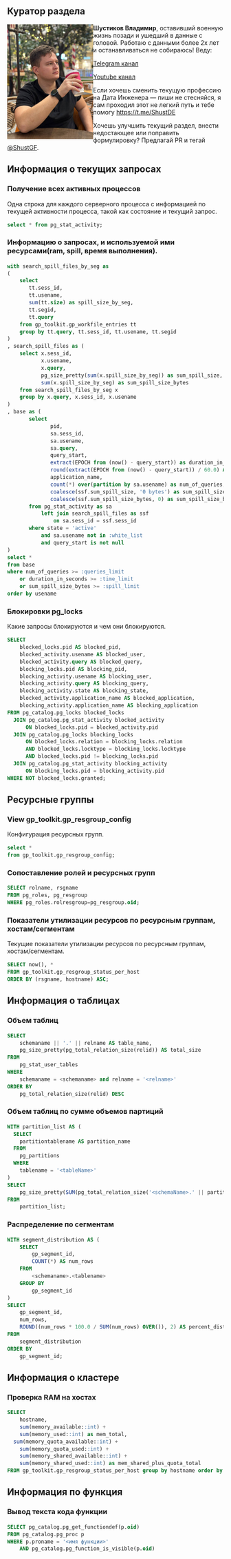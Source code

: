 ## Куратор раздела

<img align="left" width="200" src="../../png/shust.jpg" />

**Шустиков Владимир**, оставивший военную жизнь позади и ушедший в данные с головой. Работаю с данными более 2х лет и останавливаться не собираюсь! Веду:

   [Telegram канал](https://t.me/Shust_DE)
   
   [Youtube канал](https://www.youtube.com/@shust_de)

Если хочешь сменить текущую профессию на Дата Инженера — пиши не стесняйся, я сам проходил этот не легкий путь и тебе помогу https://t.me/ShustDE

Хочешь улучшить текущий раздел, внести недостающее или поправить формулировку? Предлагай PR и тегай [@ShustGF](https://github.com/ShustGF).

## Информация о текущих запросах

### Получение всех активных процессов

Одна строка для каждого серверного процесса c информацией по текущей активности процесса, такой как состояние и текущий запрос.

```sql
select * from pg_stat_activity;
```
### Информацию о запросах, и используемой ими ресурсами(ram, spill, время выполнения).

```sql
with search_spill_files_by_seg as
(
    select
       tt.sess_id,
       tt.usename,
       sum(tt.size) as spill_size_by_seg,
       tt.segid,
       tt.query
    from gp_toolkit.gp_workfile_entries tt
    group by tt.query, tt.sess_id, tt.usename, tt.segid
)
, search_spill_files as (
    select x.sess_id,
           x.usename,
           x.query,
           pg_size_pretty(sum(x.spill_size_by_seg)) as sum_spill_size,
           sum(x.spill_size_by_seg) as sum_spill_size_bytes
    from search_spill_files_by_seg x
    group by x.query, x.sess_id, x.usename
)
, base as (
       select
              pid,
              sa.sess_id,
              sa.usename,
              sa.query,
              query_start,
              extract(EPOCH from (now() - query_start)) as duration_in_seconds,
              round(extract(EPOCH from (now() - query_start)) / 60.0) AS duration_in_minutes,
              application_name,
              count(*) over(partition by sa.usename) as num_of_queries,
              coalesce(ssf.sum_spill_size, '0 bytes') as sum_spill_size,
              coalesce(ssf.sum_spill_size_bytes, 0) as sum_spill_size_bytes
       from pg_stat_activity as sa
           left join search_spill_files as ssf
		       on sa.sess_id = ssf.sess_id
       where state = 'active'
           and sa.usename not in :white_list
           and query_start is not null
)
select *
from base
where num_of_queries >= :queries_limit
    or duration_in_seconds >= :time_limit
    or sum_spill_size_bytes >= :spill_limit
order by usename
```
### Блокировки pg_locks

Какие запросы блокируются и чем они блокируются.

```sql
SELECT 
    blocked_locks.pid AS blocked_pid,
    blocked_activity.usename AS blocked_user,
    blocked_activity.query AS blocked_query,
    blocking_locks.pid AS blocking_pid,
    blocking_activity.usename AS blocking_user,
    blocking_activity.query AS blocking_query,
    blocking_activity.state AS blocking_state,
    blocked_activity.application_name AS blocked_application,
    blocking_activity.application_name AS blocking_application
FROM pg_catalog.pg_locks blocked_locks
  JOIN pg_catalog.pg_stat_activity blocked_activity 
      ON blocked_locks.pid = blocked_activity.pid
  JOIN pg_catalog.pg_locks blocking_locks 
      ON blocked_locks.relation = blocking_locks.relation
      AND blocked_locks.locktype = blocking_locks.locktype
      AND blocked_locks.pid != blocking_locks.pid
  JOIN pg_catalog.pg_stat_activity blocking_activity 
      ON blocking_locks.pid = blocking_activity.pid
WHERE NOT blocked_locks.granted;
```

## Ресурсные группы

### View gp_toolkit.gp_resgroup_config
Конфигурация ресурсных групп.

```sql
select * 
from gp_toolkit.gp_resgroup_config;
```

### Сопоставление ролей и ресурсных групп

```sql
SELECT rolname, rsgname 
FROM pg_roles, pg_resgroup
WHERE pg_roles.rolresgroup=pg_resgroup.oid;
```

### Показатели утилизации ресурсов по ресурсным группам, хостам/сегментам

Текущие показатели утилизации ресурсов по ресурсным группам, хостам/сегментам.

```sql
SELECT now(), * 
FROM gp_toolkit.gp_resgroup_status_per_host 
ORDER BY (rsgname, hostname) ASC;
```

## Информация о таблицах

### Объем таблиц
```sql
SELECT 
    schemaname || '.' || relname AS table_name,
    pg_size_pretty(pg_total_relation_size(relid)) AS total_size
FROM 
    pg_stat_user_tables
WHERE 
    schemaname = <schemaname> and relname = '<relname>'
ORDER BY 
    pg_total_relation_size(relid) DESC
```

### Объем таблиц по сумме объемов партиций

```sql
WITH partition_list AS (
  SELECT
    partitiontablename AS partition_name
  FROM
    pg_partitions
  WHERE
    tablename = '<tableName>'
)
SELECT
	pg_size_pretty(SUM(pg_total_relation_size('<schemaName>.' || partition_name))) AS total_size
FROM
	partition_list;
```

### Распределение по сегментам

```sql
WITH segment_distribution AS (
    SELECT 
        gp_segment_id,
        COUNT(*) AS num_rows
    FROM 
        <schemaname>.<tablename>
    GROUP BY 
        gp_segment_id
)
SELECT
    gp_segment_id,
    num_rows,
    ROUND((num_rows * 100.0 / SUM(num_rows) OVER()), 2) AS percent_distribution
FROM
    segment_distribution
ORDER BY
    gp_segment_id;
```

## Информация о кластере

### Проверка RAM на хостах

```sql
SELECT 
	hostname,
	sum(memory_available::int) + 
    sum(memory_used::int) as mem_total,
  sum(memory_quota_available::int) + 
    sum(memory_quota_used::int) + 
    sum(memory_shared_available::int) + 
    sum(memory_shared_used::int) as mem_shared_plus_quota_total
FROM gp_toolkit.gp_resgroup_status_per_host group by hostname order by hostname;
```

## Информация по функция

### Вывод текста кода функции

```sql
SELECT pg_catalog.pg_get_functiondef(p.oid)
FROM pg_catalog.pg_proc p
WHERE p.proname = '<имя функции>' 
    AND pg_catalog.pg_function_is_visible(p.oid)
```
